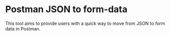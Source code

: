 # Postman JSON to form-data

This tool aims to provide users with a quick way to move from JSON to form data in Postman.
